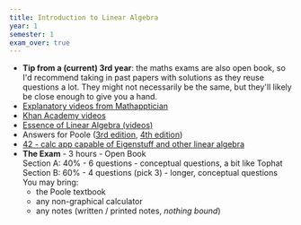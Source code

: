 ```yaml
---
title: Introduction to Linear Algebra
year: 1
semester: 1
exam_over: true
---
```


-   **Tip from a (current) 3rd year**: the maths exams are also open
    book, so I'd recommend taking in past papers with solutions as they
    reuse questions a lot. They might not necessarily be the same, but
    they'll likely be close enough to give you a hand.
-   [Explanatory videos from Mathapptician]
-   [Khan Academy videos]
-   [Essence of Linear Algebra (videos)]
-   Answers for Poole ([3rd edition], [4th edition])
-   [42 - calc app capable of Eigenstuff and other linear algebra]
-   **The Exam** - 3 hours - Open Book\
    Section A: 40% - 6 questions - conceptual questions, a bit like
    Tophat\
    Section B: 60% - 4 questions (pick 3) - longer, conceptual
    questions\
    You may bring:
    -   the Poole textbook
    -   any non-graphical calculator
    -   any notes (written / printed notes, *nothing bound*)

  [Explanatory videos from Mathapptician]: https://www.youtube.com/watch?v=S6yJY2NrVL0&list=PL9NlTZRdFADdc4yn_OVDpv-2pDiOKU7KH&index=3
  [Khan Academy videos]: https://www.khanacademy.org/math/linear-algebra
  [Essence of Linear Algebra (videos)]: https://www.youtube.com/playlist?list=PLZHQObOWTQDPD3MizzM2xVFitgF8hE_ab
  [3rd edition]: http://slader.com/textbook/9780538735452-linear-algebra-a-modern-introduction-third-edition/
  [4th edition]: http://slader.com/textbook/9781285463247-linear-algebra-a-modern-introduction-4th-edition/
  [42 - calc app capable of Eigenstuff and other linear algebra]: http://math-42.com/
